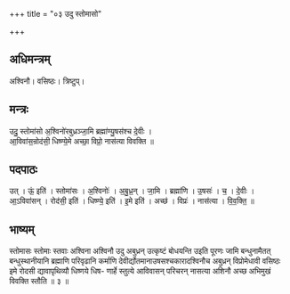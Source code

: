 +++
title = "०३ उदु स्तोमासो"

+++
## अधिमन्त्रम्
अश्विनौ। वसिष्ठः। त्रिष्टुप्।

## मन्त्रः
उदु॒ स्तोमा॑सो अ॒श्विनो॑रबुध्रञ्जा॒मि ब्रह्मा॑ण्यु॒षस॑श्च दे॒वीः ।  
आ॒विवा॑स॒न्रोद॑सी॒ धिष्ण्ये॒मे अच्छा॒ विप्रो॒ नास॑त्या विवक्ति ॥

## पदपाठः
उत् । ऊं॒ इति॑ । स्तोमा॑सः । अ॒श्विनोः॑ । अ॒बु॒ध्र॒न् । जा॒मि । ब्रह्मा॑णि । उ॒षसः॑ । च॒ । दे॒वीः ।  
आ॒ऽविवा॑सन् । रोद॑सी॒ इति॑ । धिष्ण्ये॒ इति॑ । इ॒मे इति॑ । अच्छ॑ । विप्रः॑ । नास॑त्या । वि॒व॒क्ति॒ ॥

## भाष्यम्
स्तोमासः स्तोमाः स्तवाः अश्विना अश्विनौ उदु अबुध्रन् उत्कृष्टं बोधयन्ति उइति पूरणः जामि बन्धुनामैतत् बन्धुस्थानीयानि ब्रह्माणि परिवृढानि कर्माणि देवीर्द्योतमानाउषसश्चकारादश्विनौच अबुध्रन् विप्रोमेधावी वसिष्ठः इमे रोदसी द्यावापृथिव्यौ धिष्णये धिष- णार्हे स्तुत्ये आविवासन् परिचरन् नासत्या अशिनौ अच्छ अभिमुखं विवक्ति स्तौति ॥ ३ ॥